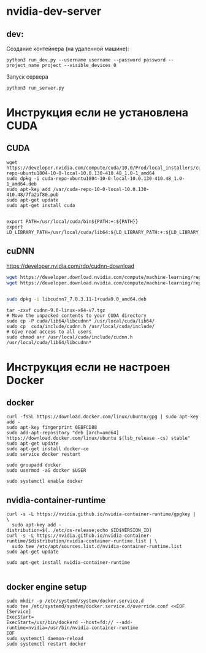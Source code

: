 # nvidia-dev-server


## dev:


Создание контейнера (на удаленной машине):
```
python3 run_dev.py --username username --password password --project_name project --visible_devices 0
```

Запуск сервера
```bash
python3 run_server.py
```

# Инструкция если не установлена CUDA

## CUDA
```
wget https://developer.nvidia.com/compute/cuda/10.0/Prod/local_installers/cuda-repo-ubuntu1804-10-0-local-10.0.130-410.48_1.0-1_amd64
sudo dpkg -i cuda-repo-ubuntu1804-10-0-local-10.0.130-410.48_1.0-1_amd64.deb
sudo apt-key add /var/cuda-repo-10-0-local-10.0.130-410.48/7fa2af80.pub 
sudo apt-get update
sudo apt-get install cuda


export PATH=/usr/local/cuda/bin${PATH:+:${PATH}}
export LD_LIBRARY_PATH=/usr/local/cuda/lib64:${LD_LIBRARY_PATH:+:${LD_LIBRARY_PATH}}
```

## cuDNN

https://developer.nvidia.com/rdp/cudnn-download
```bash
wget https://developer.download.nvidia.com/compute/machine-learning/repos/ubuntu1804/x86_64/libcudnn7-dev_7.4.2.24-1+cuda10.0_amd64.deb
wget https://developer.download.nvidia.com/compute/machine-learning/repos/ubuntu1804/x86_64/libcudnn7_7.4.2.24-1+cuda10.0_amd64.deb
```
```bash

sudo dpkg -i libcudnn7_7.0.3.11-1+cuda9.0_amd64.deb
```
```
tar -zxvf cudnn-9.0-linux-x64-v7.tgz
# Move the unpacked contents to your CUDA directory
sudo cp -P cuda/lib64/libcudnn* /usr/local/cuda/lib64/
sudo cp  cuda/include/cudnn.h /usr/local/cuda/include/
# Give read access to all users
sudo chmod a+r /usr/local/cuda/include/cudnn.h /usr/local/cuda/lib64/libcudnn*
```

# Инструкция если не настроен Docker

## docker                      
```                           
curl -fsSL https://download.docker.com/linux/ubuntu/gpg | sudo apt-key add -
sudo apt-key fingerprint 0EBFCD88
sudo add-apt-repository "deb [arch=amd64] https://download.docker.com/linux/ubuntu $(lsb_release -cs) stable"
sudo apt-get update
sudo apt-get install docker-ce
sudo service docker restart
 
sudo groupadd docker          
sudo usermod -aG docker $USER 
                              
sudo systemctl enable docker  
```                           

## nvidia-container-runtime

```
curl -s -L https://nvidia.github.io/nvidia-container-runtime/gpgkey | \
  sudo apt-key add -
distribution=$(. /etc/os-release;echo $ID$VERSION_ID)
curl -s -L https://nvidia.github.io/nvidia-container-runtime/$distribution/nvidia-container-runtime.list | \
  sudo tee /etc/apt/sources.list.d/nvidia-container-runtime.list
sudo apt-get update

sudo apt-get install nvidia-container-runtime


```
## docker engine setup

```
sudo mkdir -p /etc/systemd/system/docker.service.d
sudo tee /etc/systemd/system/docker.service.d/override.conf <<EOF
[Service]
ExecStart=
ExecStart=/usr/bin/dockerd --host=fd:// --add-runtime=nvidia=/usr/bin/nvidia-container-runtime
EOF
sudo systemctl daemon-reload
sudo systemctl restart docker
```



